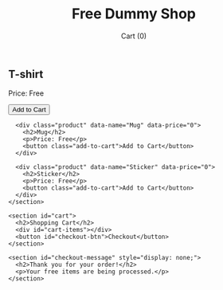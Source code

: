 <!DOCTYPE html>
<html lang="en">
<head>
  <meta charset="UTF-8">
  <title>Free Dummy Shop</title>
  <link rel="stylesheet" href="style.css">
</head>
<body>
  <header>
    <h1>Free Dummy Shop</h1>
    <div id="cart-icon">Cart (<span id="cart-count">0</span>)</div>
  </header>

  <main>
    <section id="products">
      <div class="product" data-name="T-shirt" data-price="0">
        <h2>T-shirt</h2>
        <p>Price: Free</p>
        <button class="add-to-cart">Add to Cart</button>
      </div>

      <div class="product" data-name="Mug" data-price="0">
        <h2>Mug</h2>
        <p>Price: Free</p>
        <button class="add-to-cart">Add to Cart</button>
      </div>

      <div class="product" data-name="Sticker" data-price="0">
        <h2>Sticker</h2>
        <p>Price: Free</p>
        <button class="add-to-cart">Add to Cart</button>
      </div>
    </section>

    <section id="cart">
      <h2>Shopping Cart</h2>
      <div id="cart-items"></div>
      <button id="checkout-btn">Checkout</button>
    </section>

    <section id="checkout-message" style="display: none;">
      <h2>Thank you for your order!</h2>
      <p>Your free items are being processed.</p>
    </section>
  </main>

  <script src="script.js"></script>
</body>
</html>
